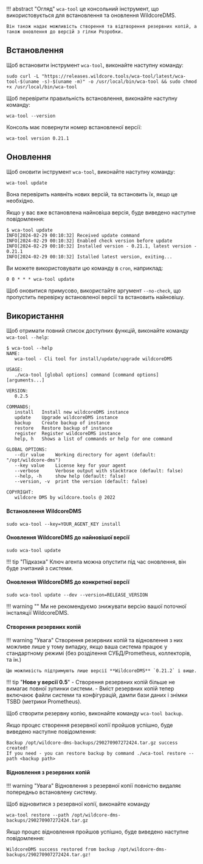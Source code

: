!!! abstract "Огляд"
    `wca-tool` це консольний інструмент, що використовується для встановлення та оновлення WildcoreDMS.

    Він також надає можливість створення та відтворення резервних копій, а також оновлення до версій з гілки Розробки.

## Встановлення

Щоб встановити інструмент `wca-tool`, виконайте наступну команду:

``` shell
sudo curl -L "https://releases.wildcore.tools/wca-tool/latest/wca-tool-$(uname -s)-$(uname -m)" -o /usr/local/bin/wca-tool && sudo chmod +x /usr/local/bin/wca-tool
```  
Щоб перевірити правильність встановлення, виконайте наступну команду:

``` 
wca-tool --version
``` 

Консоль має повернути номер встановленої версії:

```
wca-tool version 0.21.1
```

## Оновлення

Щоб оновити інструмент `wca-tool`, виконайте наступну команду:

```
wca-tool update
```

Вона перевірить наявніть нових версій, та встановить їх, якщо це необхідно.

Якщо у вас вже встановлена найновіша версія, буде виведено наступне повідомлення:

```
$ wca-tool update
INFO[2024-02-29 00:10:32] Received update command                      
INFO[2024-02-29 00:10:32] Enabled check version before update          
INFO[2024-02-29 00:10:32] Installed version - 0.21.1, latest version - 0.21.1 
INFO[2024-02-29 00:10:32] Istalled latest version, exiting...  
```

Ви можете використовувати цю команду в `cron`, наприклад:

```
0 0 * * * wca-tool update
```

Щоб оновитися примусово, використайте аргумент `--no-check`, що пропустить перевірку встановленої версії та встановить найновішу.

## Використання
Щоб отримати повний список доступних функцій, виконайте команду `wca-tool --help`:

```
$ wca-tool --help
NAME:
   wca-tool - Cli tool for install/update/upgrade wildcoreDMS

USAGE:
   ./wca-tool [global options] command [command options] [arguments...]

VERSION:
   0.2.5

COMMANDS:
   install   Install new wildcoreDMS instance
   update    Upgrade wildcoreDMS instance
   backup    Create backup of instance
   restore   Restore backup of instance
   register  Register wildcoreDMS instance
   help, h   Shows a list of commands or help for one command

GLOBAL OPTIONS:
   --dir value    Working directory for agent (default: "/opt/wildcore-dms")
   --key value    License key for your agent
   --verbose      Verbose output with stacktrace (default: false)
   --help, -h     show help (default: false)
   --version, -v  print the version (default: false)

COPYRIGHT:
   wildcore DMS by wildcore.tools @ 2022
```

#### Встановлення WildcoreDMS
```
sudo wca-tool --key=YOUR_AGENT_KEY install 
```

#### Оновлення WildcoreDMS до найновішої версії

```
sudo wca-tool update 
```

!!! tip "Підказка"
    Ключ агента можна опустити під час оновлення, він буде зчитаний з системи.

#### Оновлення WildcoreDMS до конкретної версії

```
sudo wca-tool update --dev --version=RELEASE_VERSION
```

!!! warning ""
    Ми не рекомендуємо знижувати версію вашої поточної інсталяції WildcoreDMS.

#### Створення резервних копій

!!! warning "Увага"
    Створення резервних копій та відновлення з них можливе лише у тому випадку, якщо ваша система працює у стандартному режимі (без розділення СУБД/Prometheus, коллекторів, та ін.)



    Цю можливість підтримують лише версії **WildcoreDMS** `0.21.2` і вище.

!!! tip "**Нове у версії 0.5**"
    - Створення резервних копій більше не вимагає повної зупинки системи.
    - Вміст резервних копій тепер включаює файли системи та конфігурацій, дампи бази даних і знімки TSBD (метрики Prometheus).

Щоб створити резервну копію, виконайте команду `wca-tool backup`.

Якщо процес створення резервної копії пройшов успішно, буде виведено наступне повідомлення:

```
Backup /opt/wildcore-dms-backups/290270907272424.tar.gz success created! 
If you need - you can restore backup by command ./wca-tool restore --path <backup path>
```

#### Відновлення з резервних копій
!!! warning "Увага"
    Відновлення з резервної копії повністю видаляє попередньо встановлену систему.

Щоб відновитися з резервної копії, виконайте команду

```
wca-tool restore --path /opt/wildcore-dms-backups/290270907272424.tar.gz
```

Якщо процес відновлення пройшов успішно, буде виведено наступне повідомлення:

```
WildcoreDMS success restored from backup /opt/wildcore-dms-backups/290270907272424.tar.gz!
```